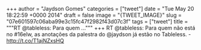 
+++
author = "Jaydson Gomes"
categories = ["tweet"]
date = "Tue May 20 18:22:59 +0000 2014"
draft = false
image = "{TWEET_IMAGE}"
slug = "07e601597c06aba99e3c15fc47f2982f43d07c3f"
tags = ["tweet"]
title = """RT @tableless: Para quem ..."""
+++
RT @tableless: Para quem não está no #16elw, as anotações da palestra do @jaydson já estão no Tableless. - http://t.co/T1ajNZxsHQ
